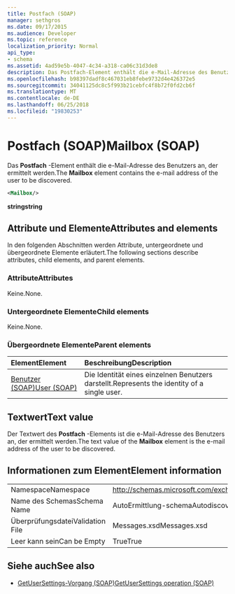 ```yaml
---
title: Postfach (SOAP)
manager: sethgros
ms.date: 09/17/2015
ms.audience: Developer
ms.topic: reference
localization_priority: Normal
api_type:
- schema
ms.assetid: 4ad59e5b-4047-4c34-a318-ca06c31d3de8
description: Das Postfach-Element enthält die e-Mail-Adresse des Benutzers an, der ermittelt werden.
ms.openlocfilehash: b98397dadf8c467031eb8febe9732d4e426372e5
ms.sourcegitcommit: 34041125dc8c5f993b21cebfc4f8b72f0fd2cb6f
ms.translationtype: MT
ms.contentlocale: de-DE
ms.lasthandoff: 06/25/2018
ms.locfileid: "19830253"
---
```

# <a name="mailbox-soap"></a><span data-ttu-id="c1724-103">Postfach (SOAP)</span><span class="sxs-lookup"><span data-stu-id="c1724-103">Mailbox (SOAP)</span></span>

<span data-ttu-id="c1724-104">Das **Postfach** -Element enthält die e-Mail-Adresse des Benutzers an, der ermittelt werden.</span><span class="sxs-lookup"><span data-stu-id="c1724-104">The **Mailbox** element contains the e-mail address of the user to be discovered.</span></span> 
  
```XML
<Mailbox/>
```

<span data-ttu-id="c1724-105">**string**</span><span class="sxs-lookup"><span data-stu-id="c1724-105">**string**</span></span>

## <a name="attributes-and-elements"></a><span data-ttu-id="c1724-106">Attribute und Elemente</span><span class="sxs-lookup"><span data-stu-id="c1724-106">Attributes and elements</span></span>

<span data-ttu-id="c1724-107">In den folgenden Abschnitten werden Attribute, untergeordnete und übergeordnete Elemente erläutert.</span><span class="sxs-lookup"><span data-stu-id="c1724-107">The following sections describe attributes, child elements, and parent elements.</span></span>
  
### <a name="attributes"></a><span data-ttu-id="c1724-108">Attribute</span><span class="sxs-lookup"><span data-stu-id="c1724-108">Attributes</span></span>

<span data-ttu-id="c1724-109">Keine.</span><span class="sxs-lookup"><span data-stu-id="c1724-109">None.</span></span>
  
### <a name="child-elements"></a><span data-ttu-id="c1724-110">Untergeordnete Elemente</span><span class="sxs-lookup"><span data-stu-id="c1724-110">Child elements</span></span>

<span data-ttu-id="c1724-111">Keine.</span><span class="sxs-lookup"><span data-stu-id="c1724-111">None.</span></span>
  
### <a name="parent-elements"></a><span data-ttu-id="c1724-112">Übergeordnete Elemente</span><span class="sxs-lookup"><span data-stu-id="c1724-112">Parent elements</span></span>

|<span data-ttu-id="c1724-113">**Element**</span><span class="sxs-lookup"><span data-stu-id="c1724-113">**Element**</span></span>|<span data-ttu-id="c1724-114">**Beschreibung**</span><span class="sxs-lookup"><span data-stu-id="c1724-114">**Description**</span></span>|
|:-----|:-----|
|[<span data-ttu-id="c1724-115">Benutzer (SOAP)</span><span class="sxs-lookup"><span data-stu-id="c1724-115">User (SOAP)</span></span>](user-soap.md) <br/> |<span data-ttu-id="c1724-116">Die Identität eines einzelnen Benutzers darstellt.</span><span class="sxs-lookup"><span data-stu-id="c1724-116">Represents the identity of a single user.</span></span>  <br/> |
   
## <a name="text-value"></a><span data-ttu-id="c1724-117">Textwert</span><span class="sxs-lookup"><span data-stu-id="c1724-117">Text value</span></span>

<span data-ttu-id="c1724-118">Der Textwert des **Postfach** -Elements ist die e-Mail-Adresse des Benutzers an, der ermittelt werden.</span><span class="sxs-lookup"><span data-stu-id="c1724-118">The text value of the **Mailbox** element is the e-mail address of the user to be discovered.</span></span> 
  
## <a name="element-information"></a><span data-ttu-id="c1724-119">Informationen zum Element</span><span class="sxs-lookup"><span data-stu-id="c1724-119">Element information</span></span>

|||
|:-----|:-----|
|<span data-ttu-id="c1724-120">Namespace</span><span class="sxs-lookup"><span data-stu-id="c1724-120">Namespace</span></span>  <br/> |http://schemas.microsoft.com/exchange/2010/Autodiscover  <br/> |
|<span data-ttu-id="c1724-121">Name des Schemas</span><span class="sxs-lookup"><span data-stu-id="c1724-121">Schema Name</span></span>  <br/> |<span data-ttu-id="c1724-122">AutoErmittlung-schema</span><span class="sxs-lookup"><span data-stu-id="c1724-122">Autodiscover schema</span></span>  <br/> |
|<span data-ttu-id="c1724-123">Überprüfungsdatei</span><span class="sxs-lookup"><span data-stu-id="c1724-123">Validation File</span></span>  <br/> |<span data-ttu-id="c1724-124">Messages.xsd</span><span class="sxs-lookup"><span data-stu-id="c1724-124">Messages.xsd</span></span>  <br/> |
|<span data-ttu-id="c1724-125">Leer kann sein</span><span class="sxs-lookup"><span data-stu-id="c1724-125">Can be Empty</span></span>  <br/> |<span data-ttu-id="c1724-126">True</span><span class="sxs-lookup"><span data-stu-id="c1724-126">True</span></span>  <br/> |
   
## <a name="see-also"></a><span data-ttu-id="c1724-127">Siehe auch</span><span class="sxs-lookup"><span data-stu-id="c1724-127">See also</span></span>

- [<span data-ttu-id="c1724-128">GetUserSettings-Vorgang (SOAP)</span><span class="sxs-lookup"><span data-stu-id="c1724-128">GetUserSettings operation (SOAP)</span></span>](getusersettings-operation-soap.md)

